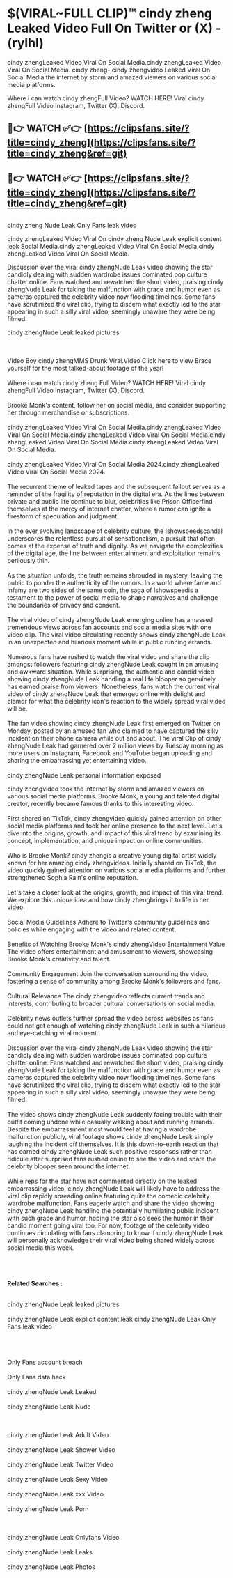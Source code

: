 #  $(VIRAL~FULL CLIP)™ cindy zheng Leaked Video Full On Twitter or (X)  - (rylhl)

cindy zhengLeaked Video Viral On Social Media.cindy zhengLeaked Video Viral On Social Media.
cindy zheng- cindy zhengvideo Leaked Viral On Social Media the internet by storm and amazed viewers on various social media platforms.

Where i can watch cindy zhengFull Video? WATCH HERE! Viral cindy zhengFull Video Instagram, Twitter (X), Discord.

## 🔴👉 WATCH ✅👉 [https://clipsfans.site/?title=cindy_zheng](https://clipsfans.site/?title=cindy_zheng&ref=git)


## 🔴👉 WATCH ✅👉 [https://clipsfans.site/?title=cindy_zheng](https://clipsfans.site/?title=cindy_zheng&ref=git)
##


cindy zheng Nude Leak Only Fans leak video 


cindy zhengLeaked Video Viral On  cindy zheng Nude Leak explicit content leak Social Media.cindy zhengLeaked Video Viral On Social Media.cindy zhengLeaked Video Viral On Social Media.



Discussion over the viral cindy zhengNude Leak video showing the star candidly dealing with sudden wardrobe issues dominated pop culture chatter online. Fans watched and rewatched the short video, praising cindy zhengNude Leak for taking the malfunction with grace and humor even as cameras captured the celebrity video now flooding timelines. Some fans have scrutinized the viral clip, trying to discern what exactly led to the star appearing in such a silly viral video, seemingly unaware they were being filmed.


cindy zhengNude Leak leaked pictures


  <br>

  <br>
Video Boy cindy zhengMMS Drunk Viral.Video Click here to view Brace yourself for the most talked-about footage of the year!
<br><br>
Where i can watch cindy zheng Full Video? WATCH HERE! Viral cindy zhengFull Video Instagram, Twitter (X), Discord.
<br><br>
Brooke Monk's content, follow her on social media, and consider supporting her through merchandise or subscriptions.
<br><br>
cindy zhengLeaked Video Viral On Social Media.cindy zhengLeaked Video Viral On Social Media.cindy zhengLeaked Video Viral On Social Media.cindy zhengLeaked Video Viral On Social Media.cindy zhengLeaked Video Viral On Social Media.
<br><br>
cindy zhengLeaked Video Viral On Social Media 2024.cindy zhengLeaked Video Viral On Social Media 2024.
<br><br>
The recurrent theme of leaked tapes and the subsequent fallout serves as a reminder of the fragility of reputation in the digital era. As the lines between private and public life continue to blur, celebrities like Prison Officerfind themselves at the mercy of internet chatter, where a rumor can ignite a firestorm of speculation and judgment.
<br><br>
In the ever evolving landscape of celebrity culture, the Ishowspeedscandal underscores the relentless pursuit of sensationalism, a pursuit that often comes at the expense of truth and dignity. As we navigate the complexities of the digital age, the line between entertainment and exploitation remains perilously thin.
<br><br>
As the situation unfolds, the truth remains shrouded in mystery, leaving the public to ponder the authenticity of the rumors. In a world where fame and infamy are two sides of the same coin, the saga of Ishowspeedis a testament to the power of social media to shape narratives and challenge the boundaries of privacy and consent.
<br><br>
The viral video of cindy zhengNude Leak emerging online has amassed tremendous views across fan accounts and social media sites with one video clip. The viral video circulating recently shows cindy zhengNude Leak in an unexpected and hilarious moment while in public running errands.
<br><br>
Numerous fans have rushed to watch the viral video and share the clip amongst followers featuring cindy zhengNude Leak caught in an amusing and awkward situation. While surprising, the authentic and candid video showing cindy zhengNude Leak handling a real life blooper so genuinely has earned praise from viewers. Nonetheless, fans watch the current viral video of cindy zhengNude Leak that emerged online with delight and clamor for what the celebrity icon's reaction to the widely spread viral video will be.
<br><br>
The fan video showing cindy zhengNude Leak first emerged on Twitter on Monday, posted by an amused fan who claimed to have captured the silly incident on their phone camera while out and about. The viral Clip of cindy zhengNude Leak had garnered over 2 million views by Tuesday morning as more users on Instagram, Facebook and YouTube began uploading and sharing the embarrassing yet entertaining video.
<br><br>
cindy zhengNude Leak personal information exposed

cindy zhengvideo took the internet by storm and amazed viewers on various social media platforms. Brooke Monk, a young and talented digital creator, recently became famous thanks to this interesting video.
<br><br>
First shared on TikTok, cindy zhengvideo quickly gained attention on other social media platforms and took her online presence to the next level. Let's dive into the origins, growth, and impact of this viral trend by examining its concept, implementation, and unique impact on online communities.
<br><br>
Who is Brooke Monk? cindy zhengis a creative young digital artist widely known for her amazing cindy zhengvideos. Initially shared on TikTok, the video quickly gained attention on various social media platforms and further strengthened Sophia Rain's online reputation.
<br><br>
Let's take a closer look at the origins, growth, and impact of this viral trend. We explore this unique idea and how cindy zhengbrings it to life in her video.
<br><br>
Social Media Guidelines Adhere to Twitter's community guidelines and policies while engaging with the video and related content.
<br><br>
Benefits of Watching Brooke Monk's cindy zhengVideo Entertainment Value The video offers entertainment and amusement to viewers, showcasing Brooke Monk's creativity and talent.
<br><br>
Community Engagement Join the conversation surrounding the video, fostering a sense of community among Brooke Monk's followers and fans.
<br><br>
Cultural Relevance The cindy zhengvideo reflects current trends and interests, contributing to broader cultural conversations on social media.
<br><br>
Celebrity news outlets further spread the video across websites as fans could not get enough of watching cindy zhengNude Leak in such a hilarious and eye-catching viral moment.
<br><br>
Discussion over the viral cindy zhengNude Leak video showing the star candidly dealing with sudden wardrobe issues dominated pop culture chatter online. Fans watched and rewatched the short video, praising cindy zhengNude Leak for taking the malfunction with grace and humor even as cameras captured the celebrity video now flooding timelines. Some fans have scrutinized the viral clip, trying to discern what exactly led to the star appearing in such a silly viral video, seemingly unaware they were being filmed.
<br><br>
The video shows cindy zhengNude Leak suddenly facing trouble with their outfit coming undone while casually walking about and running errands. Despite the embarrassment most would feel at having a wardrobe malfunction publicly, viral footage shows cindy zhengNude Leak simply laughing the incident off themselves. It is this down-to-earth reaction that has earned cindy zhengNude Leak such positive responses rather than ridicule after surprised fans rushed online to see the video and share the celebrity blooper seen around the internet.
<br><br>
While reps for the star have not commented directly on the leaked embarrassing video, cindy zhengNude Leak will likely have to address the viral clip rapidly spreading online featuring quite the comedic celebrity wardrobe malfunction. Fans eagerly watch and share the video showing cindy zhengNude Leak handling the potentially humiliating public incident with such grace and humor, hoping the star also sees the humor in their candid moment going viral too. For now, footage of the celebrity video continues circulating with fans clamoring to know if cindy zhengNude Leak will personally acknowledge their viral video being shared widely across social media this week.
<br><br>

<br><br>
<strong>Related Searches :</strong>
<br><br>

cindy zhengNude Leak leaked pictures
<br><br>
cindy zhengNude Leak explicit content leak
cindy zhengNude Leak Only Fans leak video
<br><br>

<br><br>
Only Fans account breach
<br><br>
Only Fans data hack
<br><br>
cindy zhengNude Leak Leaked
<br><br>
cindy zhengNude Leak Nude

<br><br>
cindy zhengNude Leak Adult Video
<br><br>
cindy zhengNude Leak Shower Video
<br><br>
cindy zhengNude Leak Twitter Video
<br><br>
cindy zhengNude Leak Sexy Video
<br><br>
cindy zhengNude Leak xxx Video
<br><br>
cindy zhengNude Leak Porn

<br><br>
cindy zhengNude Leak Onlyfans Video
<br><br>
cindy zhengNude Leak Leaks
<br><br>
cindy zhengNude Leak Photos